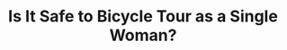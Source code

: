 ---
layout: community
category: community
title: "Is It Safe to Bicycle Tour as a Single Woman?"
description: "My question is more for single women… do you tour on your own?  I solo bike toured Europe for 6 months, 10,000 km. Camped at campgrounds when I could…true to camp next to families or other campers. When campgrounds not available there’s always a church, cemetery, corn field or nice home willing to take you in."
isTopLevel: false
isSingleLevel: false
isArticle: false
datePublished: 2022-06-23 08:31:00 +0300
dateModified: 2022-06-23 08:31:00 +0300
published: false
---